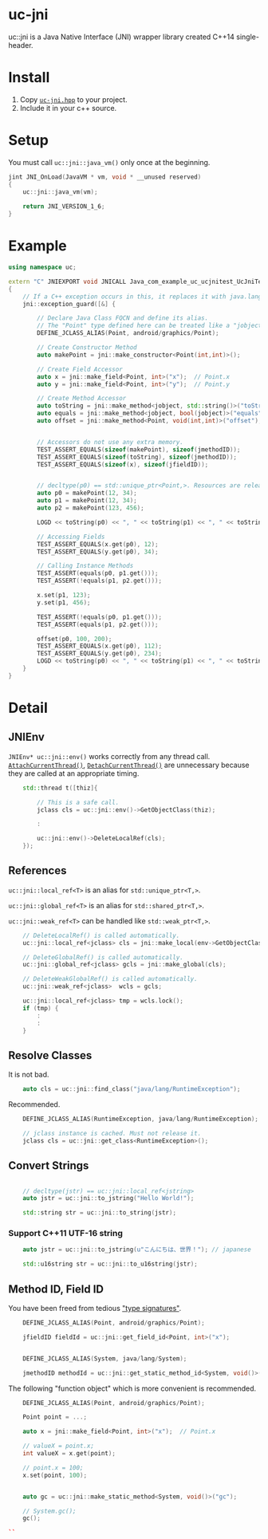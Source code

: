 # uc-jni
uc::jni is a Java Native Interface (JNI) wrapper library created C++14 single-header.



# Install

1. Copy [`uc-jni.hpp`](https://github.com/uctakeoff/uc-jni/blob/master/uc-jni.hpp) to your project.
2. Include it in your c++ source.


# Setup

You must call `uc::jni::java_vm()` only once at the beginning.

```cpp
jint JNI_OnLoad(JavaVM * vm, void * __unused reserved)
{
    uc::jni::java_vm(vm);
    
    return JNI_VERSION_1_6;
}
```

# Example

```cpp
using namespace uc;

extern "C" JNIEXPORT void JNICALL Java_com_example_uc_ucjnitest_UcJniTest_Sample)(JNIEnv *env, jobject thiz)
{
    // If a C++ exception occurs in this, it replaces it with java.lang.RuntimeException.
    jni::exception_guard([&] {

        // Declare Java Class FQCN and define its alias.
        // The "Point" type defined here can be treated like a "jobject".
        DEFINE_JCLASS_ALIAS(Point, android/graphics/Point);

        // Create Constructor Method
        auto makePoint = jni::make_constructor<Point(int,int)>();

        // Create Field Accessor
        auto x = jni::make_field<Point, int>("x");  // Point.x
        auto y = jni::make_field<Point, int>("y");  // Point.y

        // Create Method Accessor
        auto toString = jni::make_method<jobject, std::string()>("toString");  // Object.toString()
        auto equals = jni::make_method<jobject, bool(jobject)>("equals");     // Object.equals()
        auto offset = jni::make_method<Point, void(int,int)>("offset");       // Point.offset()


        // Accessors do not use any extra memory.
        TEST_ASSERT_EQUALS(sizeof(makePoint), sizeof(jmethodID));
        TEST_ASSERT_EQUALS(sizeof(toString), sizeof(jmethodID));
        TEST_ASSERT_EQUALS(sizeof(x), sizeof(jfieldID));


        // decltype(p0) == std::unique_ptr<Point,>. Resources are released automatically.
        auto p0 = makePoint(12, 34);
        auto p1 = makePoint(12, 34);
        auto p2 = makePoint(123, 456);

        LOGD << toString(p0) << ", " << toString(p1) << ", " << toString(p2);

        // Accessing Fields
        TEST_ASSERT_EQUALS(x.get(p0), 12);
        TEST_ASSERT_EQUALS(y.get(p0), 34);

        // Calling Instance Methods
        TEST_ASSERT(equals(p0, p1.get()));
        TEST_ASSERT(!equals(p1, p2.get()));

        x.set(p1, 123);
        y.set(p1, 456);

        TEST_ASSERT(!equals(p0, p1.get()));
        TEST_ASSERT(equals(p1, p2.get()));

        offset(p0, 100, 200);
        TEST_ASSERT_EQUALS(x.get(p0), 112);
        TEST_ASSERT_EQUALS(y.get(p0), 234);
        LOGD << toString(p0) << ", " << toString(p1) << ", " << toString(p2);
    }
}
```

# Detail

## JNIEnv

`JNIEnv* uc::jni::env()` works correctly from any thread call.
[`AttachCurrentThread()`](https://docs.oracle.com/javase/8/docs/technotes/guides/jni/spec/invocation.html#AttachCurrentThread), [`DetachCurrentThread()`](https://docs.oracle.com/javase/8/docs/technotes/guides/jni/spec/invocation.html#DetachCurrentThread) are unnecessary because they are called at an appropriate timing.

```cpp
    std::thread t([thiz]{

        // This is a safe call.
        jclass cls = uc::jni::env()->GetObjectClass(thiz);

        :

        uc::jni::env()->DeleteLocalRef(cls);
    });
```


## References

`uc::jni::local_ref<T>` is an alias for `std::unique_ptr<T,>`.

`uc::jni::global_ref<T>` is an alias for `std::shared_ptr<T,>`.

`uc::jni::weak_ref<T>` can be handled like `std::weak_ptr<T,>`.

```cpp
    // DeleteLocalRef() is called automatically.
    uc::jni::local_ref<jclass> cls = jni::make_local(env->GetObjectClass(thiz));

    // DeleteGlobalRef() is called automatically.
    uc::jni::global_ref<jclass> gcls = jni::make_global(cls);

    // DeleteWeakGlobalRef() is called automatically.
    uc::jni::weak_ref<jclass>  wcls = gcls;

    uc::jni::local_ref<jclass> tmp = wcls.lock();
    if (tmp) {
        :
        :
    }

```

## Resolve Classes


It is not bad.

```cpp
    auto cls = uc::jni::find_class("java/lang/RuntimeException");
```

Recommended.
```cpp
    DEFINE_JCLASS_ALIAS(RuntimeException, java/lang/RuntimeException);

    // jclass instance is cached. Must not release it.
    jclass cls = uc::jni::get_class<RuntimeException>();
```


## Convert Strings

```cpp

    // decltype(jstr) == uc::jni::local_ref<jstring>
    auto jstr = uc::jni::to_jstring("Hello World!");

    std::string str = uc::jni::to_string(jstr);
```

### Support C++11 UTF-16 string

```cpp
    auto jstr = uc::jni::to_jstring(u"こんにちは、世界！"); // japanese

    std::u16string str = uc::jni::to_u16string(jstr);
```


## Method ID, Field ID

You have been freed from tedious ["type signatures"](https://docs.oracle.com/javase/8/docs/technotes/guides/jni/spec/types.html#type_signatures).

```cpp
    DEFINE_JCLASS_ALIAS(Point, android/graphics/Point);

    jfieldID fieldId = uc::jni::get_field_id<Point, int>("x");


    DEFINE_JCLASS_ALIAS(System, java/lang/System);

    jmethodID methodId = uc::jni::get_static_method_id<System, void()>("gc");
```

The following "function object" which is more convenient is recommended.

```cpp
    DEFINE_JCLASS_ALIAS(Point, android/graphics/Point);

    Point point = ...;

    auto x = jni::make_field<Point, int>("x");  // Point.x

    // valueX = point.x;
    int valueX = x.get(point);

    // point.x = 100;
    x.set(point, 100);


    auto gc = uc::jni::make_static_method<System, void()>("gc");

    // System.gc();
    gc();

``
